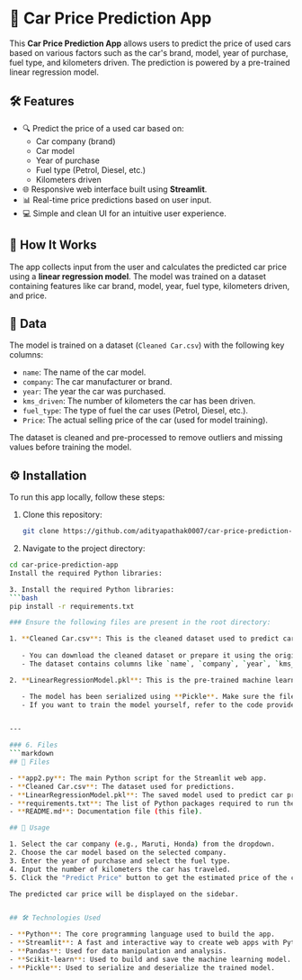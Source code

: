 # 🚗 Car Price Prediction App

This **Car Price Prediction App** allows users to predict the price of used cars based on various factors such as the car's brand, model, year of purchase, fuel type, and kilometers driven. The prediction is powered by a pre-trained linear regression model.

## 🛠️ Features

- 🔍 Predict the price of a used car based on:
  - Car company (brand)
  - Car model
  - Year of purchase
  - Fuel type (Petrol, Diesel, etc.)
  - Kilometers driven
- 🌐 Responsive web interface built using **Streamlit**.
- 📊 Real-time price predictions based on user input.
- 💻 Simple and clean UI for an intuitive user experience.

## 🧠 How It Works

The app collects input from the user and calculates the predicted car price using a **linear regression model**. The model was trained on a dataset containing features like car brand, model, year, fuel type, kilometers driven, and price.

## 📄 Data

The model is trained on a dataset (`Cleaned Car.csv`) with the following key columns:
- `name`: The name of the car model.
- `company`: The car manufacturer or brand.
- `year`: The year the car was purchased.
- `kms_driven`: The number of kilometers the car has been driven.
- `fuel_type`: The type of fuel the car uses (Petrol, Diesel, etc.).
- `Price`: The actual selling price of the car (used for model training).

The dataset is cleaned and pre-processed to remove outliers and missing values before training the model.


## ⚙️ Installation

To run this app locally, follow these steps:

1. Clone this repository:
   ```bash
   git clone https://github.com/adityapathak0007/car-price-prediction-app.git

2. Navigate to the project directory:
```bash
cd car-price-prediction-app
Install the required Python libraries:

3. Install the required Python libraries:
```bash
pip install -r requirements.txt

### Ensure the following files are present in the root directory:

1. **Cleaned Car.csv**: This is the cleaned dataset used to predict car prices. Ensure it is placed in the root directory for the app to access.
   
   - You can download the cleaned dataset or prepare it using the original data by following the data cleaning steps mentioned in the code.
   - The dataset contains columns like `name`, `company`, `year`, `kms_driven`, `fuel_type`, and `Price`.

2. **LinearRegressionModel.pkl**: This is the pre-trained machine learning model that will be used for predicting car prices based on user input.

   - The model has been serialized using **Pickle**. Make sure the file is located in the root directory so the app can load it when running predictions.
   - If you want to train the model yourself, refer to the code provided to train and save the model using Scikit-learn.


---

### 6. Files
```markdown
## 📁 Files

- **app2.py**: The main Python script for the Streamlit web app.
- **Cleaned Car.csv**: The dataset used for predictions.
- **LinearRegressionModel.pkl**: The saved model used to predict car prices.
- **requirements.txt**: The list of Python packages required to run the app.
- **README.md**: Documentation file (this file).

## 🎯 Usage

1. Select the car company (e.g., Maruti, Honda) from the dropdown.
2. Choose the car model based on the selected company.
3. Enter the year of purchase and select the fuel type.
4. Input the number of kilometers the car has traveled.
5. Click the "Predict Price" button to get the estimated price of the car.

The predicted car price will be displayed on the sidebar.


## 🛠️ Technologies Used

- **Python**: The core programming language used to build the app.
- **Streamlit**: A fast and interactive way to create web apps with Python.
- **Pandas**: Used for data manipulation and analysis.
- **Scikit-learn**: Used to build and save the machine learning model.
- **Pickle**: Used to serialize and deserialize the trained model.



